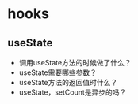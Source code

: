 # hooks

## useState

- 调用useState方法的时候做了什么？
- useState需要哪些参数？
- useState方法的返回值时什么？
- useState，setCount是异步的吗？
